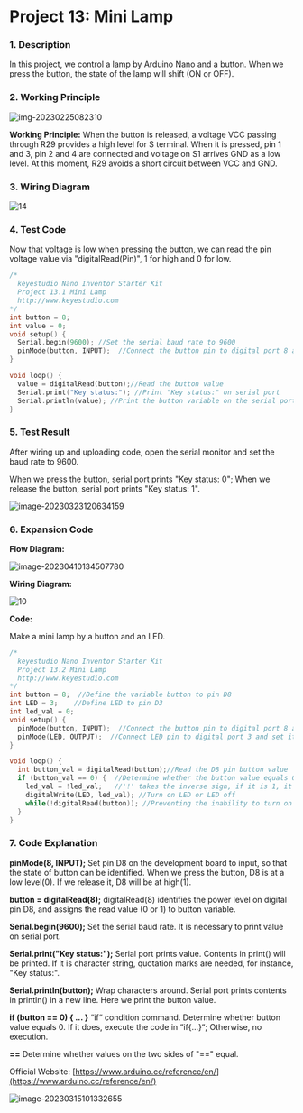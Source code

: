 # **Project 13: Mini Lamp**

### **1. Description**
In this project, we control a lamp by Arduino Nano and a button. When we press the button, the state of the lamp will shift (ON or OFF).

### **2. Working Principle**

![img-20230225082310](./media/img-20230225082310-1684554728498-3.png)

**Working Principle:** 
When the button is released, a voltage VCC passing through R29 provides a high level for S terminal. 
When it is pressed, pin 1 and 3, pin 2 and 4 are connected and voltage on S1 arrives GND as a low level. At this moment, R29 avoids a short circuit between VCC and GND.

### **3. Wiring Diagram**

![14](./media/14-1679534528686-5.jpg)

### **4. Test Code**

Now that voltage is low when pressing the button, we can read the pin voltage value via "digitalRead(Pin)", 1 for high and 0 for low.

```C
/*
  keyestudio Nano Inventor Starter Kit
  Project 13.1 Mini Lamp
  http://www.keyestudio.com
*/
int button = 8;
int value = 0;
void setup() {
  Serial.begin(9600); //Set the serial baud rate to 9600
  pinMode(button, INPUT);  //Connect the button pin to digital port 8 and set it to output mode.
}

void loop() {
  value = digitalRead(button);//Read the button value
  Serial.print("Key status:"); //Print "Key status:" on serial port
  Serial.println(value); //Print the button variable on the serial port and convert
}
```

### **5. Test Result**

After wiring up and uploading code, open the serial monitor and set the baud rate to 9600. 

When we press the button, serial port prints "Key status: 0"; When we release the button, serial port prints "Key status: 1".

![image-20230323120634159](./media/image-20230323120634159.png)

### **6. Expansion Code**

**Flow Diagram:**

![image-20230410134507780](./media/image-20230410134507780.png)

**Wiring Diagram:**

![10](media/10.jpg)

**Code:**

Make a mini lamp by a button and an LED. 

```C
/*
  keyestudio Nano Inventor Starter Kit
  Project 13.2 Mini Lamp
  http://www.keyestudio.com
*/
int button = 8;  //Define the variable button to pin D8
int LED = 3;	//Define LED to pin D3
int led_val = 0;
void setup() {
  pinMode(button, INPUT);  //Connect the button pin to digital port 8 and set it to the input mode
  pinMode(LED, OUTPUT);  //Connect LED pin to digital port 3 and set it to output mode
}

void loop() {
  int button_val = digitalRead(button);//Read the D8 pin button value
  if (button_val == 0) {  //Determine whether the button value equals 0
    led_val = !led_val;   //'!' takes the inverse sign, if it is 1, it becomes 0 or 0 becomes 1
    digitalWrite(LED, led_val); //Turn on LED or LED off
    while(!digitalRead(button)); //Preventing the inability to turn on the LED light due to prolonged button pressing
  }
}
```

### **7. Code Explanation**

**pinMode(8, INPUT);** 
Set pin D8 on the development board to input, so that the state of button can be identified. When we press the button, D8 is at a low level(0). If we release it, D8 will be at high(1).

**button = digitalRead(8);** 
digitalRead(8) identifies the power level on digital pin D8, and assigns the read value (0 or 1) to button variable.

**Serial.begin(9600);** 
Set the serial baud rate. It is necessary to print value on serial port.

**Serial.print("Key status:");** 
Serial port prints value. Contents in print() will be printed. If it is character string, quotation marks are needed, for instance, "Key status:".

**Serial.println(button);** 
Wrap characters around. Serial port prints contents in println() in a new line. Here we print the button value.

**if (button == 0) { ... }** 
“if“ condition command. Determine whether button value equals 0. If it does, execute the code in “if{...}“; Otherwise, no execution.

**==** 
Determine whether values on the two sides of "==" equal.


Official Website: [https://www.arduino.cc/reference/en/](https://www.arduino.cc/reference/en/)


![image-20230315101332655](media/image-20230315101332655.png)

